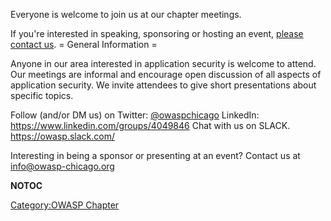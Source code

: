 Everyone is welcome to join us at our chapter meetings.

If you're interested in speaking, sponsoring or hosting an event,
[please contact us](mailto:info@owasp-chicago.org).
\= General Information =

Anyone in our area interested in application security is welcome to
attend. Our meetings are informal and encourage open discussion of all
aspects of application security. We invite attendees to give short
presentations about specific topics.

Follow (and/or DM us) on Twitter:
[@owaspchicago](https://twitter.com/owaspchicago)
LinkedIn: <https://www.linkedin.com/groups/4049846>
Chat with us on SLACK. <https://owasp.slack.com/>

Interesting in being a sponsor or presenting at an event? Contact us at
info@owasp-chicago.org

__NOTOC__ <headertabs />

[Category:OWASP Chapter](Category:OWASP_Chapter "wikilink")